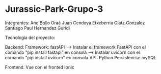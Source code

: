 # Jurassic-Park-Grupo-3

Integrantes:
  Ane Bollo Oraá
  Juan Cendoya Etxeberria
  Olatz Gonzalez Santiago
  Paul Hernandez Guridi


Tecnología del proyecto:

  Backend:
  Framework: fastAPI --> Instalar el framework FastAPI con el comando "pip install fastapi" en consola
                     --> Instalar uvicorn con el comando "pip install uvicorn" en consola
  API: Python
  Persistencia: mySQL

  Frontend:
  Vue con el fronted Ionic


